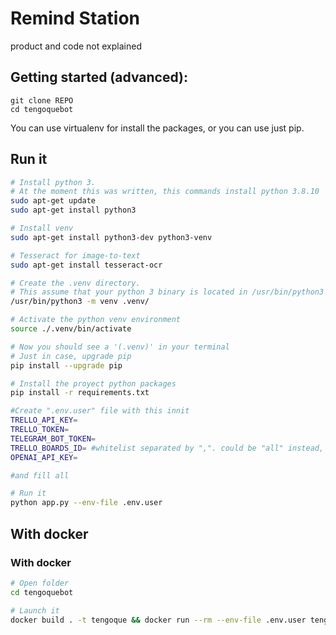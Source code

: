 # Remind Station
product and code not explained

## Getting started (advanced):
```
git clone REPO
cd tengoquebot

```

You can use virtualenv for install the packages, or you can use just pip.

## Run it

```bash
# Install python 3.
# At the moment this was written, this commands install python 3.8.10
sudo apt-get update
sudo apt-get install python3

# Install venv
sudo apt-get install python3-dev python3-venv

# Tesseract for image-to-text
sudo apt-get install tesseract-ocr

# Create the .venv directory.
# This assume that your python 3 binary is located in /usr/bin/python3
/usr/bin/python3 -m venv .venv/

# Activate the python venv environment
source ./.venv/bin/activate

# Now you should see a '(.venv)' in your terminal
# Just in case, upgrade pip
pip install --upgrade pip

# Install the proyect python packages
pip install -r requirements.txt

#Create ".env.user" file with this innit
TRELLO_API_KEY=
TRELLO_TOKEN=
TELEGRAM_BOT_TOKEN=
TRELLO_BOARDS_ID= #whitelist separated by ",". could be "all" instead, please, make sure your newly added board hasn't been used by this bot in the past
OPENAI_API_KEY=

#and fill all

# Run it
python app.py --env-file .env.user
```

## With docker

### With docker

```bash
# Open folder
cd tengoquebot

# Launch it
docker build . -t tengoque && docker run --rm --env-file .env.user tengoque
```
